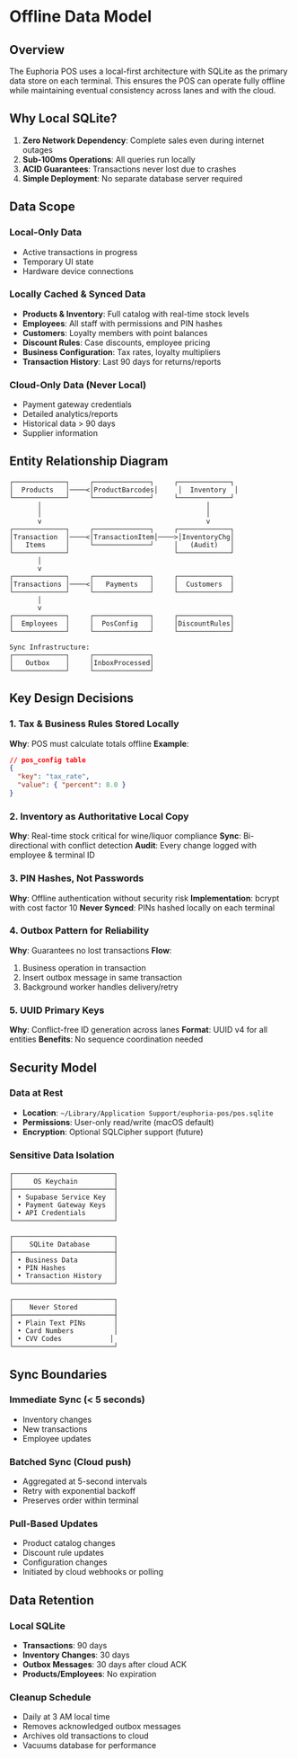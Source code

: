 # Offline Data Model

## Overview

The Euphoria POS uses a local-first architecture with SQLite as the primary data store on each terminal. This ensures the POS can operate fully offline while maintaining eventual consistency across lanes and with the cloud.

## Why Local SQLite?

1. **Zero Network Dependency**: Complete sales even during internet outages
2. **Sub-100ms Operations**: All queries run locally
3. **ACID Guarantees**: Transactions never lost due to crashes
4. **Simple Deployment**: No separate database server required

## Data Scope

### Local-Only Data
- Active transactions in progress
- Temporary UI state
- Hardware device connections

### Locally Cached & Synced Data
- **Products & Inventory**: Full catalog with real-time stock levels
- **Employees**: All staff with permissions and PIN hashes
- **Customers**: Loyalty members with point balances
- **Discount Rules**: Case discounts, employee pricing
- **Business Configuration**: Tax rates, loyalty multipliers
- **Transaction History**: Last 90 days for returns/reports

### Cloud-Only Data (Never Local)
- Payment gateway credentials
- Detailed analytics/reports
- Historical data > 90 days
- Supplier information

## Entity Relationship Diagram

```
┌─────────────┐     ┌──────────────┐     ┌─────────────┐
│  Products   │────<│ProductBarcodes│     │  Inventory  │
└─────────────┘     └──────────────┘     └─────────────┘
       │                                         │
       │                                         │
       v                                         v
┌─────────────┐     ┌──────────────┐     ┌─────────────┐
│Transaction  │────<│TransactionItem│────>│InventoryChg│
│   Items     │     └──────────────┘     │   (Audit)   │
└─────────────┘                          └─────────────┘
       │
       v
┌─────────────┐     ┌──────────────┐     ┌─────────────┐
│Transactions │────<│   Payments   │     │  Customers  │
└─────────────┘     └──────────────┘     └─────────────┘
       │
       v
┌─────────────┐     ┌──────────────┐     ┌─────────────┐
│  Employees  │     │  PosConfig   │     │DiscountRules│
└─────────────┘     └──────────────┘     └─────────────┘

Sync Infrastructure:
┌─────────────┐     ┌──────────────┐
│   Outbox    │     │InboxProcessed│
└─────────────┘     └──────────────┘
```

## Key Design Decisions

### 1. Tax & Business Rules Stored Locally
**Why**: POS must calculate totals offline
**Example**: 
```json
// pos_config table
{
  "key": "tax_rate",
  "value": { "percent": 8.0 }
}
```

### 2. Inventory as Authoritative Local Copy
**Why**: Real-time stock critical for wine/liquor compliance
**Sync**: Bi-directional with conflict detection
**Audit**: Every change logged with employee & terminal ID

### 3. PIN Hashes, Not Passwords
**Why**: Offline authentication without security risk
**Implementation**: bcrypt with cost factor 10
**Never Synced**: PINs hashed locally on each terminal

### 4. Outbox Pattern for Reliability
**Why**: Guarantees no lost transactions
**Flow**: 
1. Business operation in transaction
2. Insert outbox message in same transaction
3. Background worker handles delivery/retry

### 5. UUID Primary Keys
**Why**: Conflict-free ID generation across lanes
**Format**: UUID v4 for all entities
**Benefits**: No sequence coordination needed

## Security Model

### Data at Rest
- **Location**: `~/Library/Application Support/euphoria-pos/pos.sqlite`
- **Permissions**: User-only read/write (macOS default)
- **Encryption**: Optional SQLCipher support (future)

### Sensitive Data Isolation
```
┌─────────────────────────┐
│     OS Keychain         │
├─────────────────────────┤
│ • Supabase Service Key  │
│ • Payment Gateway Keys  │
│ • API Credentials       │
└─────────────────────────┘

┌─────────────────────────┐
│    SQLite Database      │
├─────────────────────────┤
│ • Business Data         │
│ • PIN Hashes            │
│ • Transaction History   │
└─────────────────────────┘

┌─────────────────────────┐
│    Never Stored         │
├─────────────────────────┤
│ • Plain Text PINs       │
│ • Card Numbers          │
│ • CVV Codes            │
└─────────────────────────┘
```

## Sync Boundaries

### Immediate Sync (< 5 seconds)
- Inventory changes
- New transactions
- Employee updates

### Batched Sync (Cloud push)
- Aggregated at 5-second intervals
- Retry with exponential backoff
- Preserves order within terminal

### Pull-Based Updates
- Product catalog changes
- Discount rule updates
- Configuration changes
- Initiated by cloud webhooks or polling

## Data Retention

### Local SQLite
- **Transactions**: 90 days
- **Inventory Changes**: 30 days  
- **Outbox Messages**: 30 days after cloud ACK
- **Products/Employees**: No expiration

### Cleanup Schedule
- Daily at 3 AM local time
- Removes acknowledged outbox messages
- Archives old transactions to cloud
- Vacuums database for performance